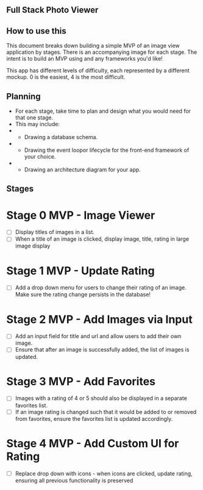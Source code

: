 ## Full Stack Photo Viewer

## How to use this

This document breaks down building a simple MVP of an image view application by stages. There is an accompanying image for each stage. The intent is to build an MVP using and any frameworks you'd like! 

This app has different levels of difficulty, each represented by a different mockup. 0 is the easiest, 4 is the most difficult.

## Planning

 * For each stage, take time to plan and design what you would need for that one stage.
 * This may include:
 * * Drawing a database schema.
 * * Drawing the event loopor lifecycle for the front-end framework of your choice.
 * * Drawing an architecture diagram for your app.

## Stages

# Stage 0 MVP - Image Viewer

* [ ] Display titles of images in a list.
* [ ] When a title of an image is clicked, display image, title, rating in large image display

# Stage 1 MVP - Update Rating 

* [ ] Add a drop down menu for users to change their rating of an image. Make sure the rating change persists in the database!

# Stage 2 MVP - Add Images via Input

* [ ] Add an input field for title and url and allow users to add their own image.
* [ ] Ensure that after an image is successfully added, the list of images is updated.

# Stage 3 MVP - Add Favorites

* [ ] Images with a rating of 4 or 5 should also be displayed in a separate favorites list.
* [ ] If an image rating is changed such that it would be added to or removed from favorites, ensure the favorites list is updated accordingly.

# Stage 4 MVP - Add Custom UI for Rating

* [ ] Replace drop down with icons - when icons are clicked, update rating, ensuring all previous functionality is preserved
